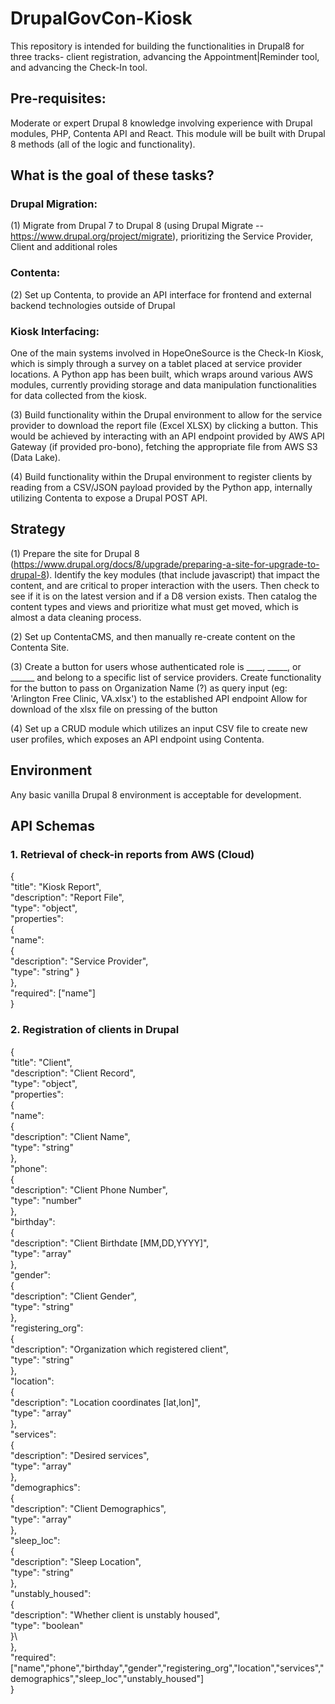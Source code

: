 # DrupalGovCon-Kiosk
This repository is intended for building the functionalities in Drupal8 for three tracks- client registration, advancing the Appointment|Reminder tool, and advancing the Check-In tool.

## Pre-requisites:
Moderate or expert Drupal 8 knowledge involving experience with Drupal modules, PHP, Contenta API and React. This module will be built with Drupal 8 methods (all of the logic and functionality). 

## What is the goal of these tasks?
### Drupal Migration:
(1) Migrate from Drupal 7 to Drupal 8 (using Drupal Migrate -- https://www.drupal.org/project/migrate), prioritizing the Service Provider, Client and additional roles

### Contenta:
(2) Set up Contenta, to provide an API interface for frontend and external backend technologies outside of Drupal

### Kiosk Interfacing:
One of the main systems involved in HopeOneSource is the Check-In Kiosk, which is simply through a survey on a tablet placed at service provider locations. A Python app has been built, which wraps around various AWS modules, currently providing storage and data manipulation functionalities for data collected from the kiosk.

(3) Build functionality within the Drupal environment to allow for the service provider to download the report file (Excel XLSX) by clicking a button. This would be achieved by interacting with an API endpoint provided by AWS API Gateway (if provided pro-bono), fetching the appropriate file from AWS S3 (Data Lake).

(4) Build functionality within the Drupal environment to register clients by reading from a CSV/JSON payload provided by the Python app, internally utilizing Contenta to expose a Drupal POST API.

## Strategy
(1)
Prepare the site for Drupal 8 (https://www.drupal.org/docs/8/upgrade/preparing-a-site-for-upgrade-to-drupal-8). Identify the key modules (that include javascript) that impact the content, and are critical to proper interaction with the users.  Then check to see if it is on the latest version and if a D8 version exists. Then catalog the content types and views and prioritize what must get moved, which is almost a data cleaning process.

(2)
Set up ContentaCMS, and then manually re-create content on the Contenta Site.

(3)
Create a button for users whose authenticated role is ____, _____, or ______ and belong to a specific list of service providers.
Create functionality for the button to pass on Organization Name (?) as query input (eg: 'Arlington Free Clinic, VA.xlsx') to the established API endpoint
Allow for download of the xlsx file on pressing of the button

(4)
Set up a CRUD module which utilizes an input CSV file to create new user profiles, which exposes an API endpoint using Contenta.

## Environment
Any basic vanilla Drupal 8 environment is acceptable for development.

## API Schemas
### 1. Retrieval of check-in reports from AWS (Cloud)
{\
	"title": "Kiosk Report",\
   "description": "Report File",\
   "type": "object",\
   "properties":\
   {\
      "name":\
      {\
         "description": "Service Provider",\
         "type": "string"
      }                                              
   },\
   "required": ["name"]\
}

### 2. Registration of clients in Drupal
{\
   "title": "Client",\
   "description": "Client Record",\
   "type": "object",\
   "properties":\
   {\
      "name":\
      {\
         "description": "Client Name",\
         "type": "string"\
      },\
      "phone":\
      {\
         "description": "Client Phone Number",\
         "type": "number"\
      },\
      "birthday":\
      {\
         "description": "Client Birthdate [MM,DD,YYYY]",\
         "type": "array"\
      },\
      "gender":\
      {\
         "description": "Client Gender",\
         "type": "string"\
      },\
      "registering_org":\
      {\
         "description": "Organization which registered client",\
         "type": "string"\
      },\
      "location":\
      {\
         "description": "Location coordinates [lat,lon]",\
         "type": "array"\
      },\
      "services":\
      {\
         "description": "Desired services",\
         "type": "array"\
      },\
      "demographics":\
      {\
         "description": "Client Demographics",\
         "type": "array"\
      },\
      "sleep_loc":\
      {\
         "description": "Sleep Location",\
         "type": "string"\
      },\
      "unstably_housed":\
      {\
         "description": "Whether client is unstably housed",\
         "type": "boolean"\
      }\                              
   },\
   "required": ["name","phone","birthday","gender","registering_org","location","services","demographics","sleep_loc","unstably_housed"]\
}

